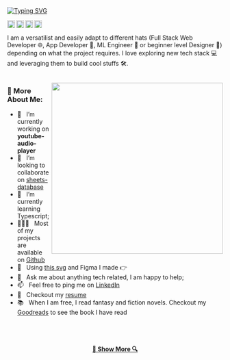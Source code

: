 
  <a align="center" href="https://git.io/typing-svg">
    <img align="center" src="https://readme-typing-svg.herokuapp.com?font=Fira+Code&weight=500&duration=3000&color=000000&width=435&lines=Hello%2C+There!!👋;I'm+Matheus+Maldonado;Welcome+to+my+github!!" alt="Typing SVG" />
  </a>


<br>

<a href='https://br.linkedin.com/in/matheusmaldonadosilva'><img height="18px" align='left' alt="linkedin" src="https://raw.githubusercontent.com/rahul-jha98/rahul-jha98/561d474902b59c7429ec22bb73e225696c27b202/assets/linkedin.svg"/></a>
<a href='https://www.instagram.com/matheusilvaas/'><img height="18px" align='left' alt="instagram" src="https://icones.pro/wp-content/uploads/2021/02/instagram-icone-gris.png" /></a>
<a href='https://dribbble.com/matheusmaldonadodasilva'><img height="18px" align='left' alt="dribbble" src="https://encrypted-tbn0.gstatic.com/images?q=tbn:ANd9GcRgtxYrKKu07gqK4TjwMX9IItsV0e5In9uiBGHYNvcbFMM9I6a76OZGqs7o5dlfGQA6Nus&usqp=CAU" /></a>
<a href='matheusmaldonado.vercel.app'><img height="18px" alt="website" src="https://icon-library.com/images/web-icon-svg/web-icon-svg-5.jpg" /></a>


I am a versatilist and easily adapt to different hats (Full Stack Web Developer 🌐, App Developer 📱, ML Engineer 🤖 or beginner level Designer 🎨) depending on what the project requires. I love exploring new tech stack 💻 and leveraging them to build cool stuffs 🛠️. 
<br/>
<br/>

<img align='right' src='https://i.pinimg.com/originals/cd/59/d6/cd59d626dc86397fe45080e6e9c7027d.gif' width="400px">
<!--<img align='right' src='https://user-images.githubusercontent.com/5713670/87202985-820dcb80-c2b6-11ea-9f56-7ec461c497c3.gif' height="50px" width='100px"'> -->
  
### 🧐 More About Me:

- 🔭 &nbsp; I’m currently working on **youtube-audio-player**
- 🤝 &nbsp; I’m looking to collaborate on [sheets-database](https://github.com/rahul-jha98/sheets-database)
- 🌱 &nbsp; I’m currently learning Typescript; 
- 👨🏻‍💻 &nbsp; Most of my projects are available on [Github](https://github.com/rahul-jha98?tab=repositories)
- 🎨 &nbsp; Using [this svg](https://storyset.com/illustration/javascript-frameworks/amico) and Figma I made 👉
- 💬 &nbsp; Ask me about anything tech related, I am happy to help;
- 📫 &nbsp; Feel free to ping me on [LinkedIn](https://www.linkedin.com/in/rahul-jha98/)
- 📝 &nbsp; Checkout my [resume](https://drive.google.com/file/d/1ZpR5pVBTnl_Qybq7GE3MGy1SB1JehVSE/view?usp=sharing)
- 📚 &nbsp; When I am free, I read fantasy and fiction novels. Checkout my [Goodreads](https://www.goodreads.com/rahul-jha98) to see the book I have read


<!-- <hr>
<h2 align="center">🔥 Languages & Frameworks & Tools & Abilities 🔥</h2>
<br> -->

<br>

<!-- ### 🔨 Languages and Tools: -->

<!-- <a href="#" target="_blank" > <img align="left" src="https://www.svgrepo.com/show/452214/html-5.svg" alt="pytorch" height="14px"/> </a> 
<a href="#" target="_blank" > <img align="left" src="https://www.svgrepo.com/show/452185/css-3.svg" alt="pytorch" height="14px"/> </a> 
<a href="#" target="_blank" > <img align="left" src="https://www.svgrepo.com/show/374061/sass.svg" alt="pytorch" height="14px"/> </a> 
<a href="#" target="_blank" > <img align="left" src="https://www.svgrepo.com/show/353498/bootstrap.svg" alt="pytorch" height="14px"/> </a> 
<a href="#" target="_blank" > <img align="left" src="https://www.svgrepo.com/show/374118/tailwind.svg" alt="pytorch" height="14px"/> </a> 
<a href="#" target="_blank" > <img align="left" src="https://www.svgrepo.com/show/373574/ejs.svg" alt="pytorch" height="14px"/> </a> 
<a href="#" target="_blank" > <img align="left" src="https://pics.freeicons.io/uploads/icons/png/20167174151551942641-512.png" alt="pytorch" height="14px"/> </a> 
<a href="#" target="_blank" > <img align="left" src="https://www.svgrepo.com/show/452130/vue.svg" alt="pytorch" height="14px"/> </a>
<a href="#" target="_blank" > <img align="left" src="https://images.opencollective.com/chakra-ui-pro/61bd1dd/logo/256.png" alt="pytorch" height="14px"/> </a> 
<a href="#" target="_blank" > <img align="left" src="https://www.svgrepo.com/show/448222/figma.svg" alt="pytorch" height="14px"/> </a> 
<a href="#" target="_blank" > <img align="left" src="https://www.svgrepo.com/show/349419/javascript.svg" alt="pytorch" height="14px"/> </a> 
<a href="#" target="_blank" > <img align="left" src="https://www.svgrepo.com/show/353940/jquery.svg" alt="pytorch" height="14px"/> </a> 
<a href="#" target="_blank" > <img align="left" src="https://www.svgrepo.com/show/353714/express.svg" alt="pytorch" height="14px"/> </a> 
<a href="#" target="_blank" > <img align="left" src="https://www.svgrepo.com/show/373863/nest-middleware-js.svg" alt="pytorch" height="14px"/> </a> 
<a href="#" target="_blank" > <img align="left" src="https://www.svgrepo.com/show/452093/redux.svg" alt="pytorch" height="14px"/> </a> 
<a href="#" target="_blank" > <img align="left" src="https://www.svgrepo.com/show/354478/typescript-icon.svg" alt="pytorch" height="14px"/> </a> 
<a href="#" target="_blank" > <img align="left" src="https://www.svgrepo.com/show/354112/nextjs.svg" alt="pytorch" height="14px"/> </a> 
<a href="#" target="_blank" > <img align="left" src="https://www.svgrepo.com/show/353386/algolia.svg" alt="pytorch" height="14px"/> </a>
<br>
<a href="#" target="_blank" > <img align="left" src="https://www.svgrepo.com/show/342225/socket-io.svg" alt="pytorch" height="14px"/> </a>
<a href="#" target="_blank" > <img align="left" src="https://www.svgrepo.com/show/378837/node.svg" alt="pytorch" height="14px"/> </a> 
<a href="#" target="_blank" > <img align="left" src="https://www.svgrepo.com/show/452088/php.svg" alt="pytorch" height="14px"/> </a> 
<a href="#" target="_blank" > <img align="left" src="https://www.svgrepo.com/show/303379/laravel-logo.svg" alt="pytorch" height="14px"/> </a> 
<a href="#" target="_blank" > <img align="left" src="https://www.svgrepo.com/show/373521/composer.svg" alt="pytorch" height="14px"/> </a> 
<a href="#" target="_blank" > <img align="left" src="https://www.svgrepo.com/show/354272/redis.svg" alt="pytorch" height="14px"/> </a> 
<a href="#" target="_blank" > <img align="left" src="https://www.svgrepo.com/show/331488/mongodb.svg" alt="pytorch" height="14px"/> </a>
<a href="#" target="_blank" > <img align="left" src="https://www.svgrepo.com/show/373595/firebase.svg" alt="pytorch" height="14px"/> </a> 
<a href="#" target="_blank" > <img align="left" src="https://www.svgrepo.com/show/301451/mysql-logo.svg" alt="pytorch" height="14px"/> </a> 
<a href="#" target="_blank" > <img align="left" src="https://www.svgrepo.com/show/354200/postgresql.svg" alt="pytorch" height="14px"/> </a> 
<a href="#" target="_blank" > <img align="left" src="https://www.svgrepo.com/show/448266/aws.svg" alt="pytorch" height="14px"/> </a> 
<a href="#" target="_blank" > <img align="left" src="https://www.svgrepo.com/show/448218/digital-ocean.svg" alt="pytorch" height="14px"/> </a> 
<a href="#" target="_blank" > <img align="left" src="https://www.svgrepo.com/show/354512/vercel.svg" alt="pytorch" height="14px"/> </a> 
<a href="#" target="_blank" > <img align="left" src="https://www.svgrepo.com/show/448221/docker.svg" alt="pytorch" height="14px"/> </a> 
<a href="#" target="_blank" > <img align="left" src="https://www.svgrepo.com/show/448226/gitlab.svg" alt="pytorch" height="14px"/> </a>  -->

<!--
<h2 align="center">⚡ Stats ⚡</h2>
<br>
<p align=center>
  <div align=center>
    <a href="https://github.com/denvercoder1/github-readme-streak-stats" title="Go to Source">
      <img align="left" width=390 src="https://github-readme-streak-stats.herokuapp.com/?user=zumrudu-anka&theme=react&border=61dafb&hide_border=true" alt="zumrudu-anka" />
    </a>
    <a href="https://github.com/anuraghazra/github-readme-stats" title="Go to Source">
      <img align="right" width=390 src="https://github-readme-stats.vercel.app/api?username=zumrudu-anka&show_icons=true&theme=react&border_color=61dafb&hide_border=true" />
    </a>
  </div>
  <br><br><br><br><br><br><br><br><br>
  <div align=center>
    <a href="https://github.com/anuraghazra/github-readme-stats">
      <img width=325 align="center" src="https://github-readme-stats.vercel.app/api/top-langs/?username=zumrudu-anka&hide=c%23,powershell,Mathematica,Ruby,Objective-C,Objective-C%2b%2b,Cuda&title_color=61dafb&text_color=ffffff&icon_color=61dafb&bg_color=20232a&langs_count=8&layout=compact&border_color=61dafb&hide_border=true" />
    </a>
  </div>
  <br>
  
  <img src="https://github-readme-activity-graph.cyclic.app/graph?username=zumrudu-anka&theme=react-dark&bg_color=20232a&hide_border=true" width="100%"/>
</p>
-->

<!--
<h2 align="center">👨‍💻 Repositories 👨‍💻</h2>
<br>
<div width="100%" align="center">
  <a align="left" href="https://github.com/zumrudu-anka/Algorithms" title="Algorithms"><img align="left" height="115" src="https://github-readme-stats.vercel.app/api/pin/?username=zumrudu-anka&repo=Algorithms&theme=react&border_color=61dafb&border_radius=10"></a><a align="right" href="https://github.com/zumrudu-anka/DataStructures" title="Data Structures"><img align="right" height="115" src="https://github-readme-stats.vercel.app/api/pin/?username=zumrudu-anka&repo=DataStructures&theme=react&border_color=61dafb&border_radius=10"></a>
</div>
<br/><br/><br/><br/><br/><br/>
<div width="100%" align="center">
  <a align="left" href="https://github.com/zumrudu-anka/Turkce-Heceleme-CPP" title="Turkce-Heceleme-CPP"><img align="left" height="115" src="https://github-readme-stats.vercel.app/api/pin/?username=zumrudu-anka&repo=Turkce-Heceleme-CPP&theme=react&border_color=61dafb&border_radius=10"></a>
  <a align="right" href="https://github.com/zumrudu-anka/CopyMoveForgeryDetectionWithDCT" title="Copy&Move Forgery Detection With DCT"><img align="right" height="115" src="https://github-readme-stats.vercel.app/api/pin/?username=zumrudu-anka&repo=CopyMoveForgeryDetectionWithDCT&theme=react&border_color=61dafb&border_radius=10"></a>
</div>
<br/><br/><br/><br/><br/><br/>
<div width="100%" align="center">
  <a align="left" href="https://github.com/zumrudu-anka/cpp-openmp-needleman-wunsch" title="Needleman Wunsch Algorithm With OpenMP"><img align="left" height="115" src="https://github-readme-stats.vercel.app/api/pin/?username=zumrudu-anka&repo=cpp-openmp-needleman-wunsch&theme=react&border_color=61dafb&border_radius=10"></a>
  <a align="right" href="https://github.com/zumrudu-anka/cpp-artificial-neural-networks" title="Artificial Neural Networks"><img align="right" height="115" src="https://github-readme-stats.vercel.app/api/pin/?username=zumrudu-anka&repo=cpp-artificial-neural-networks&theme=react&border_color=61dafb&border_radius=10"></a>
</div>
<br/><br/><br/><br/><br/><br/>
<div width="100%" align="center">
  <a align="left" href="https://github.com/zumrudu-anka/javascript-minesweeper" title="Minesweeper"><img align="left" height="115" src="https://github-readme-stats.vercel.app/api/pin/?username=zumrudu-anka&repo=javascript-minesweeper&theme=react&border_color=61dafb&border_radius=10"></a>
  <a align="right" href="https://github.com/zumrudu-anka/KTU-TraditionalComputerOlympics-2019" title="KTU Traditional Computer Olympics 2019-2020"><img align="right" height="115" src="https://github-readme-stats.vercel.app/api/pin/?username=zumrudu-anka&repo=KTU-TraditionalComputerOlympics-2019&theme=react&border_color=61dafb&border_radius=10"></a>
</div>
-->

<br>
<h4 align="center">
  <a href="https://github.com/matheusmaldonadosilva?tab=repositories" title="Show Repositories">🔎 Show More 🔍</a>
</h4>
